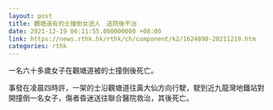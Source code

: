 ```yaml
---
layout: post
title: 觀塘道有的士撞倒女途人　送院後不治
date: 2021-12-19 06:11:55.000000000 +08:00
link: https://news.rthk.hk/rthk/ch/component/k2/1624890-20211219.htm
categories: rthk
---
```


一名六十多歲女子在觀塘道被的士撞倒後死亡。

事發在凌晨四時許，一架的士沿觀塘道往黃大仙方向行駛，駛到近九龍灣地鐵站對開撞倒一名女子，傷者昏迷送往聯合醫院救治，其後死亡。
